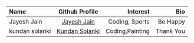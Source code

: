 
| Name             |                   Github Profile                    |                         Interest |         Bio |
| :--------------- | :-------------------------------------------------: | -------------------------------: | ----------: |
| Jayesh Jain      |   [Jayesh Jain](https://github.com/jayesh-JainX/)   |                   Coding, Sports |    Be Happy |
| kundan solanki   |   [Kundan Solanki](https://github.com/KUNDAN1334)   |                   Coding,Painting|    Thank You|
